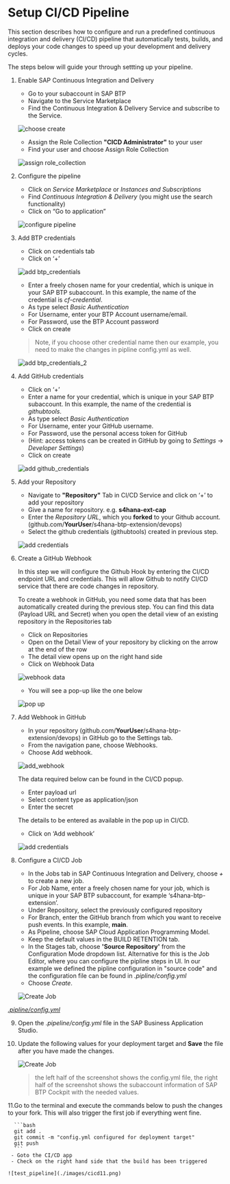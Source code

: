 # Setup CI/CD Pipeline

This section describes how to configure and run a predefined continuous integration and delivery (CI/CD) pipeline that automatically tests, builds, and deploys your code changes to speed up your development and delivery cycles.

The steps below will guide your through settting up your pipeline.

1. Enable SAP Continuous Integration and Delivery 
   - Go to your subaccount in SAP BTP
   - Navigate to the Service Marketplace
   - Find the Continuous Integration & Delivery Service and subscribe to the Service.

    ![choose create](./images/cicd1-1.png)

   - Assign the Role Collection **"CICD Administrator"** to your user
   - Find your user and choose Assign Role Collection

    ![assign role_collection](./images/cicd1-2.png)


2.  Configure the pipeline

    - Click on *Service Marketplace* or *Instances and Subscriptions*
    - Find *Continuous Integration & Delivery* (you might use the search functionality)
    - Click on “Go to application”

    ![configure pipeline](./images/cicd2.png)

3. Add BTP credentials

    - Click on credentials tab
    - Click on ‘+’

    ![add btp_credentials](./images/cicd3.png)
 
    - Enter a freely chosen name for your credential, which is unique in your SAP BTP subaccount. In this example, the name of the credential is *cf-credential*.
    - As type select *Basic Authentication* 
    - For Username, enter your BTP Account username/email.
    - For Password, use the BTP Account password
    - Click on create

    >Note, if you choose other credential name then our example, you need to make the changes in pipline config.yml as well.

    ![add btp_credentials_2](./images/cicd4.png)

4.  Add GitHub credentials

    - Click on ‘+’
    - Enter a name for your credential, which is unique in your SAP BTP subaccount. In this example, the name of the credential is *githubtools*.
    - As type select *Basic Authentication* 
    - For Username, enter your GitHub username.
    - For Password, use the personal access token for GitHub
    - (Hint: access tokens can be created in GitHub by going to *Settings* -> *Developer Settings*)
    - Click on create
  

    ![add github_credentials](./images/cicd5.png)
 

5. Add your Repository
   - Navigate to **"Repository"** Tab in CI/CD Service and click on ‘+’ to add your repository
   - Give a name for repository. e.g. **s4hana-ext-cap** 
   - Enter the *Repository URL*, which you **forked** to your Github account. (github.com/**YourUser**/s4hana-btp-extension/devops)
   - Select the github credentials (githubtools) created in previous step. 

   ![add credentials](./images/cicd6.png)

6. Create a GitHub Webhook
   
   In this step we will configure the Github Hook by entering the CI/CD endpoint URL and credentials. This will allow Github to notify CI/CD service that there are code changes in repository.

   To create a webhook in GitHub, you need some data that has been automatically created during the previous step. You can find this data (Payload URL and Secret) when you open the detail view of an existing repository in the Repositories tab

   - Click on Repositories
   - Open on the Detail View of your repository by clicking on the arrow at the end of the row
   - The detail view opens up on the right hand side
   - Click on Webhook Data
    
    ![webhook data](./images/cicd6-1.png)
    
   - You will see a pop-up like the one below
    
    ![pop up](./images/cicd6-2.png)

7.  Add Webhook in GitHub

    - In your repository (github.com/**YourUser**/s4hana-btp-extension/devops) in GitHub go to the Settings tab.
    - From the navigation pane, choose Webhooks.
    - Choose Add webhook.

     ![add_webhook](./images/cicd6-3.png)

    The data required below can be found in the CI/CD popup.

    - Enter payload url
    - Select content type as application/json
    - Enter the secret

    The details to be entered as available in the pop up in CI/CD.

    - Click on ‘Add webhook’

    ![add credentials](./images/cicd6-4.png)


8.  Configure a CI/CD Job
 
    - In the Jobs tab in SAP Continuous Integration and Delivery, choose *+* to create a new job.
    - For Job Name, enter a freely chosen name for your job, which is unique in your SAP BTP subaccount, for example ‘s4hana-btp-extension’.
    - Under Repository, select the previously configured repository
    - For Branch, enter the GitHub branch from which you want to receive push events. In this example, **main**.
    - As Pipeline, choose SAP Cloud Application Programming Model.
    - Keep the default values in the BUILD RETENTION tab.
    - In the Stages tab, choose **'Source Repository'** from the Configuration Mode dropdown list. Alternative for this is the Job Editor, where you can configure the pipline steps in UI. In our example we defined the pipline configuration in "source code" and the configuration file can be found in *.pipline/config.yml*
    - Choose *Create*.
    
     ![Create Job](./images/cicd6-6.png)

   [*.pipline/config.yml*](https://github.com/SAP-samples/s4hana-btp-extension-devops/blob/main/.pipeline/config.yml)


9. Open the *.pipeline/config.yml* file in the SAP Business Application Studio. 
    
10. Update the following values for your deployment target and **Save** the file after you have made the changes.

    ![Create Job](./images/config-api-endpoint.png)

    > the left half of the screenshot shows the config.yml file, the right half of the screenshot shows the subaccount information of SAP BTP Cockpit with the needed values. 
 
11.Go to the terminal and execute the commands below to push the changes to your fork. This will also trigger the first job if everything went fine. 
     
      ```bash
      git add .
      git commit -m "config.yml configured for deployment target"
      git push
      ```
     - Goto the CI/CD app 
     - Check on the right hand side that the build has been triggered
 
    ![test_pipeline](./images/cicd11.png)
 

 
